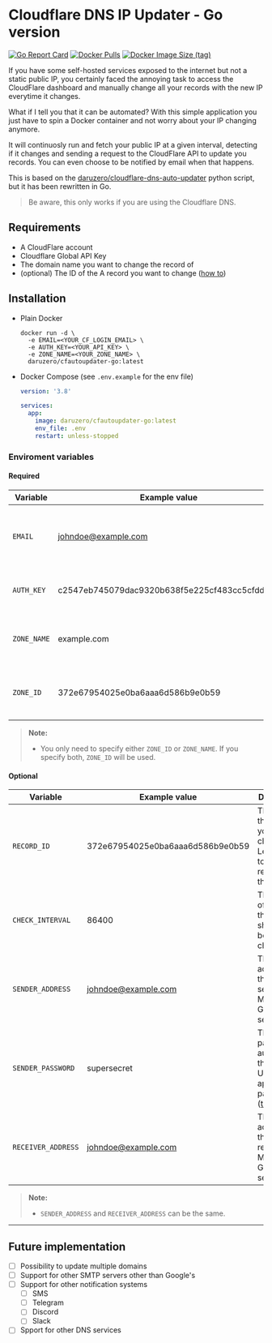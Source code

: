 # Cloudflare DNS IP Updater - Go version

[![Go Report Card](https://goreportcard.com/badge/github.com/DaruZero/cloudflare-dns-auto-updater-go)](https://goreportcard.com/report/github.com/DaruZero/cloudflare-dns-auto-updater-go)
[![Docker Pulls](https://img.shields.io/docker/pulls/daruzero/cfautoupdater-go)](https://hub.docker.com/r/daruzero/cfautoupdater-go)
[![Docker Image Size (tag)](https://img.shields.io/docker/image-size/daruzero/cfautoupdater-go/latest)](https://hub.docker.com/r/daruzero/cfautoupdater-go)

If you have some self-hosted services exposed to the internet but not a static public IP, you certainly faced the annoying task to access the CloudFlare dashboard and manually change all your records with the new IP everytime it changes.

What if I tell you that it can be automated? With this simple application you just have to spin a Docker container and not worry about your IP changing anymore.

It will continuosly run and fetch your public IP at a given interval, detecting if it changes and sending a request to the CloudFlare API to update you records. You can even choose to be notified by email when that happens.

This is based on the [daruzero/cloudflare-dns-auto-updater](https://github.com/DaruZero/cloudflare-dns-auto-updater) python script, but it has been rewritten in Go.

> Be aware, this only works if you are using the Cloudflare DNS.

## Requirements

- A CloudFlare account
- Cloudflare Global API Key
- The domain name you want to change the record of
- (optional) The ID of the A record you want to change ([how to](https://api.cloudflare.com/#dns-records-for-a-zone-list-dns-records))

## Installation

- Plain Docker

  ```shell
  docker run -d \
    -e EMAIL=<YOUR_CF_LOGIN_EMAIL> \
    -e AUTH_KEY=<YOUR_API_KEY> \
    -e ZONE_NAME=<YOUR_ZONE_NAME> \
    daruzero/cfautoupdater-go:latest
  ```

- Docker Compose (see `.env.example` for the env file)

  ```yaml
  version: '3.8'

  services:
    app:
      image: daruzero/cfautoupdater-go:latest
      env_file: .env
      restart: unless-stopped
  ```

### Enviroment variables

#### Required

| Variable    | Example value                                 | Description                                           |
|-------------|-----------------------------------------------|-------------------------------------------------------|
| `EMAIL`     | johndoe@example.com                           | Email address associated with your CloudFlare account |
| `AUTH_KEY`  | c2547eb745079dac9320b638f5e225cf483cc5cfdda41 | Your CloudFlare Global API Key                        |
| `ZONE_NAME` | example.com                                   | The domain name that you want to change the record of |
| `ZONE_ID`   | 372e67954025e0ba6aaa6d586b9e0b59              | The ID of the zone you want to change a record of     |

> **Note:**
>
> - You only need to specify either `ZONE_ID` or `ZONE_NAME`. If you specify both, `ZONE_ID` will be used.
>

#### Optional

| Variable           | Example value                    | Description                                                                                                                                | Default |
|--------------------|----------------------------------|--------------------------------------------------------------------------------------------------------------------------------------------|---------|
| `RECORD_ID`        | 372e67954025e0ba6aaa6d586b9e0b59 | The ID of the record you want to change. Leave blank to update all records of the zone.                                                    | -       |
| `CHECK_INTERVAL`   | 86400                            | The amount of seconds the script should wait between checks                                                                                | `86400` |
| `SENDER_ADDRESS`   | johndoe@example.com              | The address of the email sender. Must use Gmail SMTP server                                                                                | -       |
| `SENDER_PASSWORD`  | supersecret                      | The password to authenticate the sender. Use an application password ([tutorial](https://support.google.com/accounts/answer/185833?hl=en)) | -       |
| `RECEIVER_ADDRESS` | johndoe@example.com              | The address of the email receiver. Must use Gmail SMTP server                                                                              | -       |

> **Note:**
>
> - `SENDER_ADDRESS` and `RECEIVER_ADDRESS` can be the same.

---

## Future implementation

- [ ] Possibility to update multiple domains
- [ ] Support for other SMTP servers other than Google's
- [ ] Support for other notification systems
  - [ ] SMS
  - [ ] Telegram
  - [ ] Discord
  - [ ] Slack
- [ ] Spport for other DNS services
